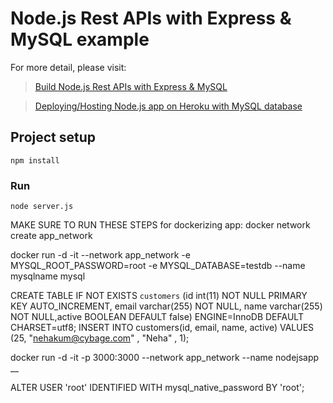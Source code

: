 # Node.js Rest APIs with Express & MySQL example

For more detail, please visit:
> [Build Node.js Rest APIs with Express & MySQL](https://bezkoder.com/node-js-rest-api-express-mysql/)

> [Deploying/Hosting Node.js app on Heroku with MySQL database](https://bezkoder.com/deploy-node-js-app-heroku-cleardb-mysql/)

## Project setup
```
npm install
```

### Run
```
node server.js
```

MAKE SURE TO RUN THESE STEPS for dockerizing app:
docker network create app_network

docker run -d -it --network app_network -e MYSQL_ROOT_PASSWORD=root -e MYSQL_DATABASE=testdb --name mysqlname mysql

CREATE TABLE IF NOT EXISTS `customers` (id int(11) NOT NULL PRIMARY KEY AUTO_INCREMENT, email varchar(255) NOT NULL, name varchar(255) NOT NULL,active BOOLEAN DEFAULT false) ENGINE=InnoDB DEFAULT CHARSET=utf8;
INSERT INTO customers(id, email, name, active) VALUES (25, "nehakum@cybage.com" , "Neha" , 1);

docker run -d -it -p 3000:3000 --network app_network --name nodejsapp __

ALTER USER 'root' IDENTIFIED WITH mysql_native_password BY 'root';
